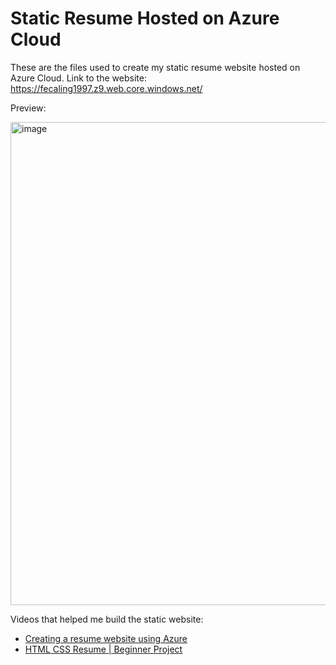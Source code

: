 # Static Resume Hosted on Azure Cloud

These are the files used to create my static resume website hosted on Azure Cloud. Link to the website: https://fecaling1997.z9.web.core.windows.net/

Preview:

<img width="773" alt="image" src="https://github.com/user-attachments/assets/51f204e2-e0e8-457e-b388-89ee5bdc8c4c" />


Videos that helped me build the static website:
<ul>
<li><a href="https://www.youtube.com/watch?v=jJCSP6yOFmc">Creating a resume website using Azure</a></li>
<li><a href="https://www.youtube.com/watch?v=FHb9JobDs2o">HTML CSS Resume | Beginner Project</a></li>  
</ul>
